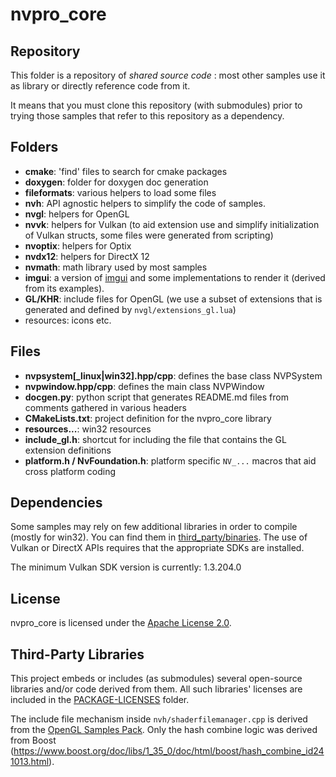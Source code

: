 # nvpro_core

## Repository
This folder is a repository of *shared source code* : most other samples use it as library or directly reference code from it.

It means that you must clone this repository (with submodules) prior to trying those samples that refer to this repository as a dependency.

## Folders
* **cmake**: 'find' files to search for cmake packages
* **doxygen**: folder for doxygen doc generation
* **fileformats**: various helpers to load some files
* **nvh**: API agnostic helpers to simplify the code of samples.
* **nvgl**: helpers for OpenGL
* **nvvk**: helpers for Vulkan (to aid extension use and simplify initialization of Vulkan structs, some files were generated from scripting)
* **nvoptix**: helpers for Optix
* **nvdx12**: helpers for DirectX 12
* **nvmath**: math library used by most samples
* **imgui**: a version of [imgui](https://github.com/ocornut/imgui) and some implementations to render it (derived from its examples).
* **GL/KHR**: include files for OpenGL (we use a subset of extensions that is generated and defined by `nvgl/extensions_gl.lua`)
* resources: icons etc.

## Files
* **nvpsystem\[_linux|win32\].hpp/cpp**: defines the base class NVPSystem
* **nvpwindow.hpp/cpp**: defines the main class NVPWindow
* **docgen.py**: python script that generates README.md files from comments gathered in various headers
* **CMakeLists.txt**: project definition for the nvpro_core library
* **resources...**: win32 resources
* **include_gl.h**: shortcut for including the file that contains the GL extension definitions
* **platform.h / NvFoundation.h**: platform specific `NV_...` macros that aid cross platform coding

## Dependencies
Some samples may rely on few additional libraries in order to compile (mostly for win32). You can find them in [third_party/binaries](https://github.com/nvpro-samples/third_party_binaries). The use of Vulkan or DirectX APIs requires that the appropriate SDKs are installed.

The minimum Vulkan SDK version is currently: 1.3.204.0

## License
nvpro_core is licensed under the [Apache License 2.0](LICENSE).

## Third-Party Libraries
This project embeds or includes (as submodules) several open-source libraries
and/or code derived from them. All such libraries' licenses are included in the
[PACKAGE-LICENSES](PACKAGE-LICENSES) folder.

The include file mechanism inside `nvh/shaderfilemanager.cpp` is derived from
the [OpenGL Samples Pack](https://github.com/g-truc/ogl-samples). Only the hash
combine logic was derived from Boost (https://www.boost.org/doc/libs/1_35_0/doc/html/boost/hash_combine_id241013.html).
